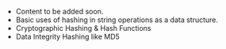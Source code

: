 - Content to be added soon.
- Basic uses of hashing in string operations as a data structure.
- Cryptographic Hashing & Hash Functions
- Data Integrity Hashing like MD5